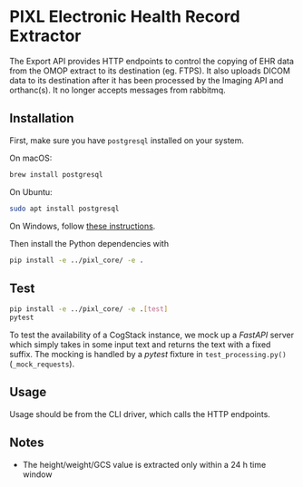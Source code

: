 # PIXL Electronic Health Record Extractor

The Export API provides HTTP endpoints to control the copying of EHR data from the OMOP extract
to its destination (eg. FTPS). It also uploads DICOM data to its destination after it has been
processed by the Imaging API and orthanc(s).
It no longer accepts messages from rabbitmq.

## Installation

First, make sure you have `postgresql` installed on your system.

On macOS:

```bash
brew install postgresql
```

On Ubuntu:

```bash
sudo apt install postgresql
```

On Windows, follow [these instructions](https://www.postgresqltutorial.com/postgresql-getting-started/install-postgresql/).

Then install the Python dependencies with

```bash
pip install -e ../pixl_core/ -e .
```

## Test

```bash
pip install -e ../pixl_core/ -e .[test]
pytest
```

To test the availability of a CogStack instance, we mock up a *FastAPI* server which simply takes in
some input text and returns the text with a fixed suffix. The mocking is handled by a *pytest* fixture in
`test_processing.py()` (`_mock_requests`).

## Usage

Usage should be from the CLI driver, which calls the HTTP endpoints.

## Notes

- The height/weight/GCS value is extracted only within a 24 h time window
